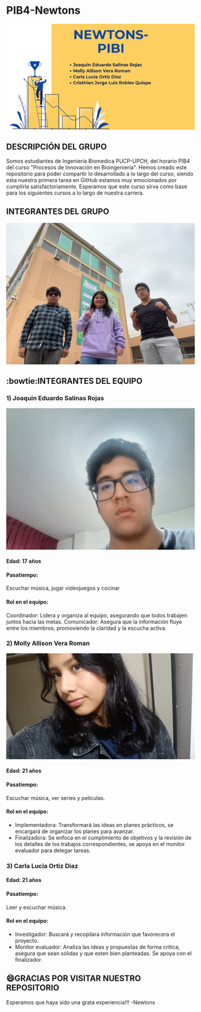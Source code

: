 # PIB4-Newtons
![](https://github.com/mollyvera-lgtm/PIB4-Newtons/blob/main/imagenes/Captura%20de%20pantalla%202025-09-03%20193507.png)
## **DESCRIPCIÓN DEL GRUPO**
Somos estudiantes de Ingenieria Biomedica PUCP-UPCH, del horario PIB4 del curso "Procesos de Innovación en Bioingeniería". Hemos creado este repositorio para poder compartir lo desarrollado a lo largo del curso, siendo esta nuestra primera tarea en GitHub estamos muy emocionados por cumplirla satisfactoriamente. Esperamos que este curso sirva como base para los siguientes cursos a lo largo de nuestra carrera.
## **INTEGRANTES DEL GRUPO**
![](https://github.com/mollyvera-lgtm/PIB4-Newtons/blob/main/imagenes/grupo.jpg) 
## **:bowtie:INTEGRANTES DEL EQUIPO**
### 1) Joaquin Eduardo Salinas Rojas
![](https://github.com/mollyvera-lgtm/PIB4-Newtons/blob/main/imagenes/1000036183.jpg)
#### **Edad**: 17 años 
#### **Pasatiempo:**
Escuchar música, jugar videojuegos y cocinar
#### **Rol en el equipo:**
Coordinador: Lidera y organiza al equipo, asegurando que todos trabajen juntos hacia las metas. 
Comunicador: Asegura que la información fluye entre los miembros, promoviendo la claridad y la escucha activa.
### 2) Molly Allison Vera Roman
![](https://github.com/mollyvera-lgtm/PIB4-Newtons/blob/main/imagenes/Molly.jpg)
#### **Edad**: 21 años
#### **Pasatiempo**: 
Escuchar música, ver series y películas.
#### **Rol en el equipo:**
- Implementadora: Transformará las ideas en planes prácticos, se encargará de organizar los planes para avanzar. 
- Finalizadora: Se enfoca en el cumplimiento de objetivos y la revisión de los detalles de los trabajos correspondientes, se apoya en el monitor evaluador para delegar tareas.

### 3) Carla Lucia Ortiz Diaz
#### **Edad:** 21 años
#### **Pasatiempo:** 
Leer y escuchar música.
#### **Rol en el equipo:**
- Investigador: Buscará y recopilara información que favorecera el proyecto.
- Monitor evaluador: Analiza las ideas y propuestas de forma crítica, asegura que sean sólidas y que esten bien planteadas. Se apoya con el finalizador.


## **:smile:GRACIAS POR VISITAR NUESTRO REPOSITORIO**
Esperamos que haya sido una grata experiencia!!! -Newtons
